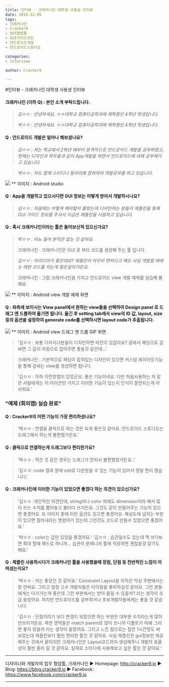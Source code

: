 ```yaml
---
title: 인터뷰 - 크래커나인 대학생 사용성 인터뷰
date: 2018-12-05
tags: 
- 크래커나인
- Cracker9
- 업무협업툴
- GUI가이드라인
- 안드로이드개발
- 안드로이드스튜디오

categories:
- Interview

author: Cracker9

---
```


#인터뷰 - 크래커나인 대학생 사용성 인터뷰

#### 크래커나인 (이하 Q) : 본인 소개 부탁드립니다. 
> *김ㅇㅇ : 안녕하세요. ㅇㅇ대학교 컴퓨터공학과에 재학중인 4학년 학생입니다.*
>
> *박ㅇㅇ : 안녕하세요. ㅇㅇ대학교 컴퓨터공학과에 재학중인 4학년 학생입니다.*



#### Q : 안드로이드 개발은 얼마나 해보셨나요?
> *김ㅇㅇ : 저는 학교에서 2학년 때부터 본격적으로 안드로이드 개발을 공부하였고, 현재는 디자인과 학우들과 같이 App개발을 하면서 안드로이드에 대해 공부해가고 있습니다.*

> *박ㅇㅇ : 저도 함께 스터디나 동아리에 참여하여 개발공부를 하고 있습니다.*

![](/img/Univ_Interview/androidstudio.png?raw=true)
** 이미지 : Android studio

#### Q : App을 개발하고 있으시다면 GUI 정보는 어떻게 받아서 개발하시나요?
> *김ㅇㅇ : 처음에는 어떻게 해야할지 몰랐는데 디자인하는 분들이 제플린을 통해 GUI 가이드 정보를 주셔서 지금은 제플린을 사용하고 있습니다.*

#### Q : 혹시 크래커나인이라는 툴은 들어보신적 있으신가요?
> *박ㅇㅇ : 아뇨 들어 본적은 없는 것 같아요.*
> 
> 크래커나인 : 크래커나인은  GUI 로 부터 코드를 생성해 주는 툴 입니다.
> 
> *김ㅇㅇ : 아이디어가 좋은데요? 제플린이 아무리 편하다고 해도 사실 개발할 때에는 매번 코드를 치는게 힘든일이거든요.*
>
>  크래커나인 : 그럼 크래커나인을 가지고 안드로이드 view 개발 예제를 실습해 볼께요.

![](/img/Univ_Interview/example01.png?raw=true)
** 이미지 : Android view 개발 예제 화면

#### Q : 좌측에 보이시는 View panel에서 원하는 view들을 선택하여 Design panel 로 드래그 앤 드롭하여 옮기면 됩니다. 옮긴 후 setting tab에서 view의 ID 값, layout, size등의 옵션을 설정하여 generate code를 선택하시면 layout code가 추출됩니다.

![](/img/Univ_Interview/video_custom_layout.gif?raw=true)
** 이미지 : Android view 드래그 앤 드롭 GIF 화면

> '김ㅇㅇ : 보통 디자이너분들이 디자인하면 마진이 있잖아요? 겉에서 패딩으로 감싸면 그 값이 자동으로 잡아주면 좋을것 같은데…'

> 크래커나인 : 기본적으로 패딩이 잡혀있는 디자인이 있으면 커스텀 레이아웃기능을 통해 감싸는 view를 생성하면 됩니다.

> '김ㅇㅇ : 아하 이런방법이 있었군요. 좋은 기능이네요. 다만 처음사용하는 저 같은 사람에게는 이 아이콘만 가지고 이러한 기능이 있는지 인식이 잘안되는게 아쉬워요.'

### "예제 (회의앱) 실습 완료"

#### Q : Cracker9의 어떤 기능이 가장 편리하셨나요?
> '박ㅇㅇ : 연결을 클릭으로 하는 것은 되게 좋은것 같아요. 안드로이드 스튜디오는 드래그해서 하는게 불편했거든요.'

#### Q : 클릭으로 연결하는게 드래그보다 편리한가요?
> '박ㅇㅇ : 작은 것 같은 경우는 드래그가 안되서 불편했었거든요..'

> '김ㅇㅇ: code 결과 창에 xml로 다운받을 수 있는 기능이 있어서 정말 편리 했습니다.'


#### Q : 크래커나인에 이러한 기능이 있었으면 좋겠다 하는 의견이 있으신가요?
> '김ㅇㅇ :개인적인 의견인데, string이나 color 외에도 dimension이라 해서 많이 쓰는 수치를 뽑아놓고 불러다 쓰거든요. 그것도 같이 만들어주는 기능이 있으면 좋겠어요. 또 이미지 중에 이런 옵션도 있으면 좋겠어요. 해상도에 넘치는 부분이 있으면 잘라내라는 명령어가 있는데 그런것도 코드로 만들수 있었으면 좋겠어요.'

> '박ㅇㅇ : color는 값만 있었음 좋겠어요.'
> '김ㅇㅇ : 습관일수도 있는데 맥 쓰다보면 확대 할때 패드로 하니까… 습관의 문제니까 툴에 적응하면 괜찮을것 같기도 해요.'

#### Q : 제플린 사용하시다가 크래커나인 툴을 사용했을때 장점, 단점 등 전반적인 느낌이 어떠셨는지요?
> '박ㅇㅇ : 저는 좋았던 것 같아요.' Constraint Layout을 아직은 막상 주변에서는 잘 안써요. 그리고 엄청 고수 개발자들은 타이핑을 좋아하실것 같아요. 그런 분들에게는 다가가는게 좋은데 그런 부분에서는 받아 들일 수 있을까? 라는 생각이 조금 들었어요. 하지만 안드로이드를 공부하거나 초보개발자들에게는 좋을 것 같습니다.

> '김ㅇㅇ : 단점이라기 보다 변경이 되었으면 하는 부분은 대부분 수치라는게 많이 안쓰이거든요. 꽉찬 영역들은 match parent로 많이 쓰니까 디폴트가 아예 그러면 좋지 않을까 라는 생각이 들었어요. 그리고 느낀 점으로는 잠깐 1시간정도 써보았는데 제플린보다 훨씬 편리한 툴인 것 같아요. 사실 제플린은 gui정보만 제공해주는 것에서 끝이지만 크래커나인은 Layout코드까지 생성해주니 개발의 효율성이 훨씬 올라 갈 것 같아요. 실제로 스터디에 사용해보고 싶은 툴인 것 같아요.'



***
디자이너와 개발자의 업무 협업툴, 크래커나인 
   ▶ Homepage: http://cracker9.io
   ▶ Blog: https://blog.cracker9.io
   ▶ Facebook: https://www.facebook.com/cracker9.io

***